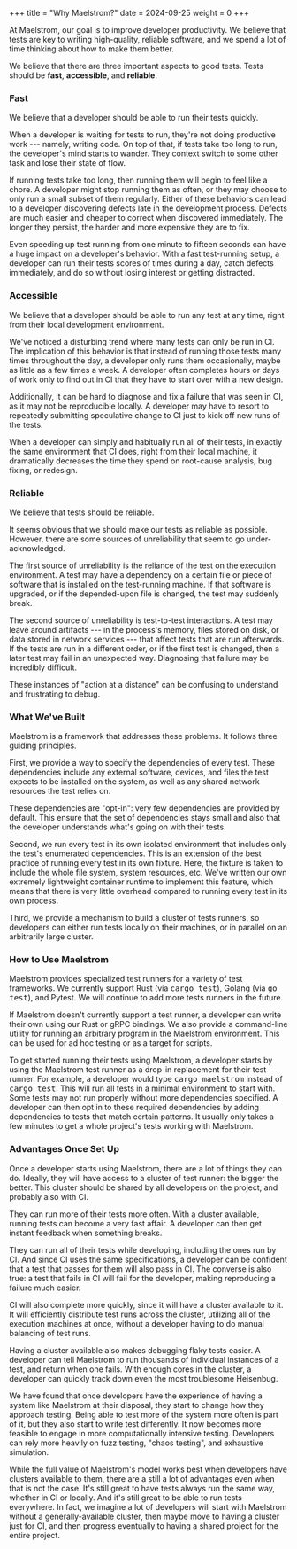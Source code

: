 +++
title = "Why Maelstrom?"
date = 2024-09-25
weight = 0
+++

At Maelstrom, our goal is to improve developer productivity. We believe that
tests are key to writing high-quality, reliable software, and we spend a lot of
time thinking about how to make them better.

We believe that there are three important aspects to good tests. Tests should
be **fast**, **accessible**, and **reliable**.

<!-- more -->

### Fast

We believe that a developer should be able to run their tests quickly.

When a developer is waiting for tests to run, they're not doing productive
work --- namely, writing code. On top of that, if tests take too long to run, the
developer's mind starts to wander. They context switch to some other task and
lose their state of flow.

If running tests take too long, then running them will begin to feel like a
chore. A developer might stop running them as often, or they may choose to only
run a small subset of them regularly. Either of these behaviors can lead to a
developer discovering defects late in the development process. Defects are much
easier and cheaper to correct when discovered immediately. The longer they
persist, the harder and more expensive they are to fix.

Even speeding up test running from one minute to fifteen seconds can have a
huge impact on a developer's behavior. With a fast test-running setup, a
developer can run their tests scores of times during a day, catch defects
immediately, and do so without losing interest or getting distracted.

### Accessible

We believe that a developer should be able to run any test at any time, right
from their local development environment.

We've noticed a disturbing trend where many tests can only be run in CI. The
implication of this behavior is that instead of running those tests many times
throughout the day, a developer only runs them occasionally, maybe as little as
a few times a week. A developer often completes hours or days of work only to
find out in CI that they have to start over with a new design.

Additionally, it can be hard to diagnose and fix a failure that was seen in CI,
as it may not be reproducible locally. A developer may have to resort to
repeatedly submitting speculative change to CI just to kick off new runs of the
tests.

When a developer can simply and habitually run all of their tests, in exactly
the same environment that CI does, right from their local machine, it
dramatically decreases the time they spend on root-cause analysis, bug fixing,
or redesign.

### Reliable

We believe that tests should be reliable.

It seems obvious that we should make our tests as reliable as possible.
However, there are some sources of unreliability that seem to go
under-acknowledged.

The first source of unreliability is the reliance of the test on the execution
environment. A test may have a dependency on a certain file or piece of
software that is installed on the test-running machine. If that software is
upgraded, or if the depended-upon file is changed, the test may suddenly break.

The second source of unreliability is test-to-test interactions. A test may
leave around artifacts --- in the process's memory, files stored on disk, or
data stored in network services --- that affect tests that are run afterwards.
If the tests are run in a different order, or if the first test is changed,
then a later test may fail in an unexpected way. Diagnosing that failure may be
incredibly difficult.

These instances of "action at a distance" can be confusing to understand
and frustrating to debug.

### What We've Built

Maelstrom is a framework that addresses these problems. It follows three
guiding principles.

First, we provide a way to specify the dependencies of every test. These
dependencies include any external software, devices, and files the test expects
to be installed on the system, as well as any shared network resources the test
relies on.

These dependencies are "opt-in": very few dependencies are provided by default.
This ensure that the set of dependencies stays small and also that the
developer understands what's going on with their tests.

Second, we run every test in its own isolated environment that includes only
the test's enumerated dependencies. This is an extension of the best practice
of running every test in its own fixture. Here, the fixture is taken to include
the whole file system, system resources, etc. We've written our own extremely
lightweight container runtime to implement this feature, which means that there
is very little overhead compared to running every test in its own process.

Third, we provide a mechanism to build a cluster of tests runners, so
developers can either run tests locally on their machines, or in parallel on an
arbitrarily large cluster.

### How to Use Maelstrom

Maelstrom provides specialized test runners for a variety of test frameworks.
We currently support Rust (via <tt>cargo test</tt>), Golang (via <tt>go
test</tt>), and Pytest. We will continue to add more tests runners in the
future.

If Maelstrom doesn't currently support a test runner, a developer can write
their own using our Rust or gRPC bindings. We also provide a command-line
utility for running an arbitrary program in the Maelstrom environment. This can
be used for ad hoc testing or as a target for scripts.

To get started running their tests using Maelstrom, a developer starts by using
the Maelstrom test runner as a drop-in replacement for their test runner. For
example, a developer would type <tt>cargo maelstrom</tt> instead of <tt>cargo
test</tt>. This will run all tests in a minimal environment to start with. Some
tests may not run properly without more dependencies specified. A developer
can then opt in to these required dependencies by adding dependencies to tests
that match certain patterns. It usually only takes a few minutes to get a whole
project's tests working with Maelstrom.

### Advantages Once Set Up

Once a developer starts using Maelstrom, there are a lot of things they can do.
Ideally, they will have access to a cluster of test runner: the bigger the
better. This cluster should be shared by all developers on the project, and
probably also with CI.

They can run more of their tests more often. With a cluster available,
running tests can become a very fast affair. A developer can then get instant
feedback when something breaks.

They can run all of their tests while developing, including the ones run by CI.
And since CI uses the same specifications, a developer can be confident that a
test that passes for them will also pass in CI. The converse is also true: a
test that fails in CI will fail for the developer, making reproducing a failure
much easier.

CI will also complete more quickly, since it will have a cluster available to
it. It will efficiently distribute test runs across the cluster, utilizing all
of the execution machines at once, without a developer having to do manual
balancing of test runs.

Having a cluster available also makes debugging flaky tests easier. A developer
can tell Maelstrom to run thousands of individual instances of a test, and
return when one fails. With enough cores in the cluster, a developer can
quickly track down even the most troublesome Heisenbug.

We have found that once developers have the experience of having a system like
Maelstrom at their disposal, they start to change how they approach testing.
Being able to test more of the system more often is part of it, but they also
start to write test differently. It now becomes more feasible to engage in more
computationally intensive testing. Developers can rely more heavily on fuzz
testing, "chaos testing", and exhaustive simulation.

While the full value of Maelstrom's model works best when developers have
clusters available to them, there are a still a lot of advantages even when
that is not the case. It's still great to have tests always run the same way,
whether in CI or locally. And it's still great to be able to run tests
everywhere. In fact, we imagine a lot of developers will start with Maelstrom
without a generally-available cluster, then maybe move to having a cluster just
for CI, and then progress eventually to having a shared project for the entire
project.
